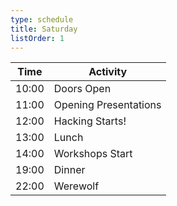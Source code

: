 ```yaml
---
type: schedule
title: Saturday
listOrder: 1
---
```


| Time  | Activity              |
|-------|-----------------------|
| 10:00 | Doors Open            |
| 11:00 | Opening Presentations |
| 12:00 | Hacking Starts!       |
| 13:00 | Lunch                 |
| 14:00 | Workshops Start       |
| 19:00 | Dinner                |
| 22:00 | Werewolf              |
